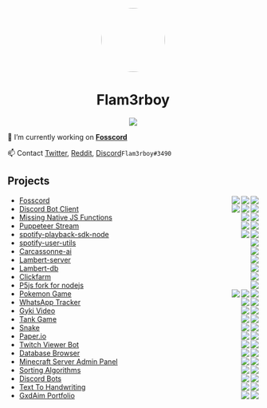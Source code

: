 <p align="center">    
    <img style="border-radius: 100px" width="128" height="128" src="https://user-images.githubusercontent.com/34555296/120018801-eda07a80-bfe7-11eb-8b73-bd245bfad998.png">
</p>
<h1 align="center">Flam3rboy</h1>

<p align="center">    
    <img src="https://github.com/Flam3rboy/Flam3rboy/blob/master/github-metrics.svg">
</p>

🔭 I’m currently working on **[Fosscord](https://github.com/fosscord/fosscord)**

📫 Contact [Twitter](https://twitter.com/Flam3rboy), [Reddit](https://www.reddit.com/user/flam3rboy), [Discord](https://discord.com/users/311129357362135041)``Flam3rboy#3490`` 

<p>
<h2>Projects</h2>
</p>

<ul>
	<li>
		<a href="https://github.com/fosscord/fosscord">Fosscord
		<img align="right" src="https://img.shields.io/opencollective/all/fosscord">
		<img align="right" src="https://img.shields.io/github/contributors/fosscord/fosscord">
		<img align="right" src="https://img.shields.io/github/stars/fosscord/fosscord">
		</a>
	</li>
	<li>
		<a href="https://github.com/Flam3rboy/discord-bot-client">
			Discord Bot Client
			<img align="right" src="https://img.shields.io/github/languages/top/flam3rboy/discord-bot-client?color=e34c25">
			<img align="right" src="https://img.shields.io/github/downloads/flam3rboy/discord-bot-client/total">
			<img align="right" src="https://img.shields.io/github/stars/Flam3rboy/discord-bot-client">
		</a>
	</li>
	<li>
		<a href="https://github.com/Flam3rboy/missing-native-JS-functions">
		Missing Native JS Functions
		</a>
		<a href="https://www.npmjs.com/package/missing-native-js-functions">
		<img align="right" src="https://img.shields.io/github/languages/top/flam3rboy/missing-native-JS-functions?color=2d7389">
		<img align="right" src="https://img.shields.io/npm/dt/missing-native-js-functions">
		</a>
	</li>
	<li>
		<a href="https://github.com/Flam3rboy/puppeteer-stream">
		Puppeteer Stream
		</a>
		<a href="https://www.npmjs.com/package/puppeteer-stream">
		<img align="right" src="https://img.shields.io/github/languages/top/flam3rboy/puppeteer-stream?color=2d7389">
		<img align="right" src="https://img.shields.io/npm/dt/puppeteer-stream">
		</a>
	</li>
	<li>
		<a href="https://github.com/Flam3rboy/spotify-playback-sdk-node">
		spotify-playback-sdk-node
		</a>
		<a href="https://www.npmjs.com/package/spotify-playback-sdk-node">
		<img align="right" src="https://img.shields.io/github/languages/top/flam3rboy/spotify-playback-sdk-node?color=f0e05a">
		<img align="right" src="https://img.shields.io/npm/dt/spotify-playback-sdk-node">
		</a>
	</li>
	<li>
		<a href="https://github.com/x127f/spotify-user-utils">
		spotify-user-utils
		<img align="right" src="https://img.shields.io/github/languages/top/x127f/spotify-user-utils?color=2d7389">
		</a>
	</li>
	<li>
		<a href="https://github.com/Flam3rboy/carcassonne-ai">
		Carcassonne-ai
		<img align="right" src="https://img.shields.io/github/languages/top/flam3rboy/carcassonne-ai?color=2d7389">
		</a>
	</li>
	<li>
		<a href="https://github.com/Flam3rboy/Lambert-server">
		Lambert-server
		<img align="right" src="https://img.shields.io/github/languages/top/flam3rboy/lambert-server?color=2d7389">
		</a>
	</li>
	<li>
		<a href="https://github.com/Flam3rboy/Lambert-db">
		Lambert-db
		<img align="right" src="https://img.shields.io/github/languages/top/flam3rboy/lambert-db?color=2d7389">
		</a>
	</li>
	<li>
		<a href="https://github.com/Flam3rboy/clickfarm">
		Clickfarm
		<img align="right" src="https://img.shields.io/github/languages/top/flam3rboy/clickfarm?color=2d7389">
		</a>
	</li>
	<li>
		<a href="https://github.com/Flam3rboy/p5js-node">
		P5js fork for nodejs
		<img align="right" src="https://img.shields.io/github/languages/top/flam3rboy/p5js-node?color=f0e05a">
		</a>
	</li>
	<li>
		<a href="https://github.com/Flam3rboy/PokemonGame">Pokemon Game
		<img align="right" src="https://img.shields.io/github/languages/top/flam3rboy/pokemongame?color=b0721a">
		<img align="right" src="https://img.shields.io/badge/archived-5c5c5c">
		<img align="right" src="https://img.shields.io/github/contributors/flam3rboy/pokemongame">
		</a>
	</li>
	<li>
		<a href="https://github.com/Flam3rboy/whatsapp-tracker">
		WhatsApp Tracker
		<img align="right" src="https://img.shields.io/github/languages/top/flam3rboy/whatsapp-tracker?color=2d7389">
		<img align="right" src="https://img.shields.io/badge/archived-5c5c5c">
		</a>
	</li>
	<li>
		<a href="https://github.com/Flam3rboy/gykivideo">
		Gyki Video
		<img align="right" src="https://img.shields.io/github/languages/top/flam3rboy/gykivideo?color=f0e05a">
		<img align="right" src="https://img.shields.io/badge/archived-5c5c5c">
		</a>
	</li>
	<li>
		<a href="https://github.com/Flam3rboy/TankGame">
		Tank Game
		<img align="right" src="https://img.shields.io/github/languages/top/flam3rboy/TankGame?color=f0e05a">
		<img align="right" src="https://img.shields.io/badge/archived-5c5c5c">
		</a>
	</li>
	<li>
		<a href="https://github.com/Flam3rboy/snake">
		Snake
		<img align="right" src="https://img.shields.io/github/languages/top/flam3rboy/snake?color=f44b7d">
		<img align="right" src="https://img.shields.io/badge/archived-5c5c5c">
		</a>
	</li>
	<li>
		<a href="https://github.com/Flam3rboy/paper.io">
		Paper.io
		<img align="right" src="https://img.shields.io/github/languages/top/flam3rboy/paper.io?color=f44b7d">
		<img align="right" src="https://img.shields.io/badge/archived-5c5c5c">
		</a>
	</li>
	<li>
		<a href="https://github.com/Flam3rboy/twitch-viewer-bot">
		Twitch Viewer Bot
		<img align="right" src="https://img.shields.io/github/languages/top/flam3rboy/twitch-viewer-bot?color=f0e05a">
		<img align="right" src="https://img.shields.io/badge/archived-5c5c5c">
		</a>
	</li>
	<li>
		<a href="https://github.com/Flam3rboy/Database-Browser">
		Database Browser
		<img align="right" src="https://img.shields.io/github/languages/top/flam3rboy/database-browser?color=f0e05a">
		<img align="right" src="https://img.shields.io/badge/archived-5c5c5c">
		</a>
	</li>
	<li>
		<a href="https://github.com/Flam3rboy/minecraft-server-admin-panel">
		Minecraft Server Admin Panel
		<img align="right" src="https://img.shields.io/github/languages/top/flam3rboy/minecraft-server-admin-panel?color=4f5d95">
		<img align="right" src="https://img.shields.io/badge/archived-5c5c5c">
		</a>
	</li>
	<li>
		<a href="https://github.com/Flam3rboy/sorting-algorithms">
		Sorting Algorithms
		<img align="right" src="https://img.shields.io/github/languages/top/flam3rboy/sorting-algorithms?color=f44b7d">
		<img align="right" src="https://img.shields.io/badge/archived-5c5c5c">
		</a>
	</li>
	<li>
		<a href="https://github.com/Flam3rboy/discord-bots">
		Discord Bots
		<img align="right" src="https://img.shields.io/github/languages/top/flam3rboy/discord-bots?color=f0e05a">
		<img align="right" src="https://img.shields.io/badge/archived-5c5c5c">
		</a>
	</li>
	<li>
		<a href="https://github.com/Flam3rboy/text-to-handwriting">
		Text To Handwriting
		<img align="right" src="https://img.shields.io/github/languages/top/flam3rboy/text-to-handwriting?color=f44b7d">
		<img align="right" src="https://img.shields.io/badge/archived-5c5c5c">
		</a>
	</li>
	<li>
		<a href="https://github.com/Flam3rboy/GxdAim">
		GxdAim Portfolio
		<img align="right" src="https://img.shields.io/github/languages/top/flam3rboy/GxdAim?color=c6538c">
		<img align="right" src="https://img.shields.io/badge/archived-5c5c5c">
		</a>
	</li>
</ul>
